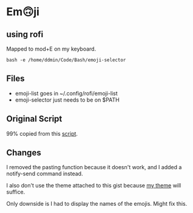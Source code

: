 # Em🙃ji
## using rofi

Mapped to mod+E on my keyboard.

`bash -e /home/ddmin/Code/Bash/emoji-selector`

## Files
* emoji-list goes in ~/.config/rofi/emoji-list
* emoji-selector just needs to be on $PATH

## Original Script
99% copied from this [script](https://gist.github.com/imAliAzhar/f3b16622cd279fb0b019f237a8a12510).

## Changes
I removed the pasting function because it doesn't work, and I added a notify-send command instead.

I also don't use the theme attached to this gist because [my theme](https://raw.githubusercontent.com/ddmin/dotfiles/master/dotfiles/.Xresources) will suffice.

Only downside is I had to display the names of the emojis. Might fix this.
